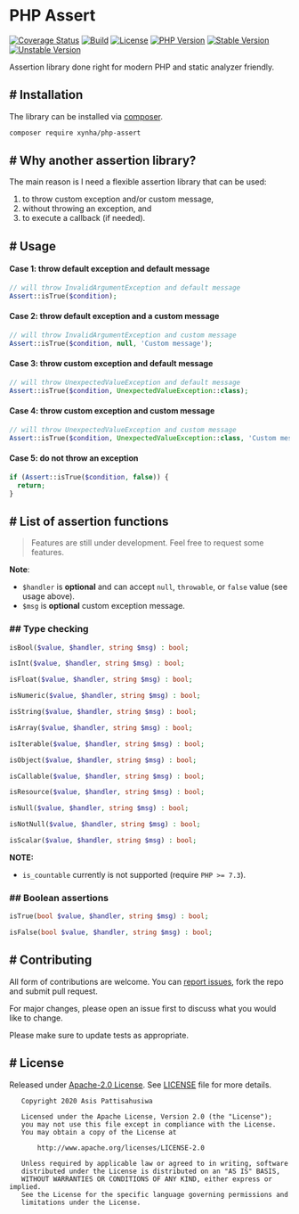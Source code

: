# PHP Assert
[![Coverage Status](https://coveralls.io/repos/github/pattisahusiwa/php-assert/badge.svg?branch=master)](https://coveralls.io/github/pattisahusiwa/php-assert?branch=master)
[![Build](https://github.com/pattisahusiwa/php-assert/workflows/Build/badge.svg?branch=master)](https://github.com/pattisahusiwa/php-assert/actions)
[![License](https://img.shields.io/packagist/l/xynha/php-assert)](https://github.com/pattisahusiwa/php-assert/blob/master/LICENSE)
[![PHP Version](https://img.shields.io/packagist/php-v/xynha/php-assert)](https://packagist.org/packages/xynha/php-assert)
[![Stable Version](https://img.shields.io/packagist/v/xynha/php-assert?label=stable)](https://github.com/pattisahusiwa/php-assert/releases)
[![Unstable Version](https://img.shields.io/packagist/v/xynha/php-assert?include_prereleases&label=unstable)](https://github.com/pattisahusiwa/php-assert)


Assertion library done right for modern PHP and static analyzer friendly.

## # Installation
The library can be installed via [composer](https://getcomposer.org/).
```bash
composer require xynha/php-assert
```

## # Why another assertion library?

The main reason is I need a flexible assertion library that can be used:
1. to throw custom exception and/or custom message,
2. without throwing an exception, and
3. to execute a callback (if needed).


## # Usage
#### Case 1: throw default exception and default message
````php
// will throw InvalidArgumentException and default message
Assert::isTrue($condition);
````

#### Case 2: throw default exception and a custom message
````php
// will throw InvalidArgumentException and custom message
Assert::isTrue($condition, null, 'Custom message');
````

#### Case 3: throw custom exception and default message
````php
// will throw UnexpectedValueException and default message
Assert::isTrue($condition, UnexpectedValueException::class);
````

#### Case 4: throw custom exception and custom message
````php
// will throw UnexpectedValueException and custom message
Assert::isTrue($condition, UnexpectedValueException::class, 'Custom message');
````

#### Case 5: do not throw an exception
````php
if (Assert::isTrue($condition, false)) {
  return;
}
````

## # List of assertion functions
> Features are still under development. Feel free to request some features.

**Note**:
  - `$handler` is **optional** and can accept `null`, `throwable`, or `false` value (see usage above).
  - `$msg` is **optional** custom exception message.
### ## Type checking
````php
isBool($value, $handler, string $msg) : bool;

isInt($value, $handler, string $msg) : bool;

isFloat($value, $handler, string $msg) : bool;

isNumeric($value, $handler, string $msg) : bool;

isString($value, $handler, string $msg) : bool;

isArray($value, $handler, string $msg) : bool;

isIterable($value, $handler, string $msg) : bool;

isObject($value, $handler, string $msg) : bool;

isCallable($value, $handler, string $msg) : bool;

isResource($value, $handler, string $msg) : bool;

isNull($value, $handler, string $msg) : bool;

isNotNull($value, $handler, string $msg) : bool;

isScalar($value, $handler, string $msg) : bool;
````
**NOTE:**
  * `is_countable` currently is not supported (require `PHP >= 7.3`).

### ## Boolean assertions
````php
isTrue(bool $value, $handler, string $msg) : bool;

isFalse(bool $value, $handler, string $msg) : bool;
````

## # Contributing
All form of contributions are welcome. You can [report issues](https://github.com/pattisahusiwa/php-assert/issues), fork the repo and submit pull request.

For major changes, please open an issue first to discuss what you would like to change.

Please make sure to update tests as appropriate.

## # License
Released under [Apache-2.0 License](https://opensource.org/licenses/Apache-2.0). See [LICENSE](https://github.com/pattisahusiwa/php-assert/blob/master/LICENSE) file for more details.

````
   Copyright 2020 Asis Pattisahusiwa

   Licensed under the Apache License, Version 2.0 (the "License");
   you may not use this file except in compliance with the License.
   You may obtain a copy of the License at

       http://www.apache.org/licenses/LICENSE-2.0

   Unless required by applicable law or agreed to in writing, software
   distributed under the License is distributed on an "AS IS" BASIS,
   WITHOUT WARRANTIES OR CONDITIONS OF ANY KIND, either express or implied.
   See the License for the specific language governing permissions and
   limitations under the License.
````
